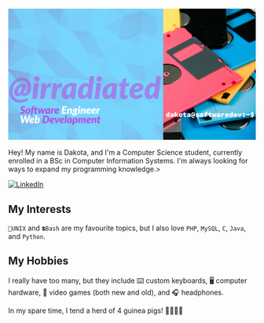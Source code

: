 
![banner](./ghprofilev3.png)

Hey! My name is Dakota, and I'm a Computer Science student, currently enrolled in a BSc in Computer Information Systems. I'm always looking for ways to expand my programming knowledge.>

[![LinkedIn](https://img.shields.io/badge/LinkedIn-0077B5?style=for-the-badge&logo=linkedin&logoColor=white)](https://www.linkedin.com/in/dakota-flath/)


## My Interests

`🐧UNIX` and `💲Bash` are my favourite topics, but I also love `PHP`, `MySQL`, `C`, `Java`, and `Python`.

## My Hobbies

I really have too many, but they include ⌨️ custom keyboards, 
🖥️ computer hardware, 👾 video games (both new and old), and 
🎧 headphones.

In my spare time, I tend a herd of 4 guinea pigs! 🐹🐹🐹🐹

<!--
**irradiated/irradiated** is a ✨ _special_ ✨ repository because its `README.md` (this file) appears on your GitHub profile.

Here are some ideas to get you started:

- 🔭 I’m currently working on ...
- 🌱 I’m currently learning ...
- 👯 I’m looking to collaborate on ...
- 🤔 I’m looking for help with ...
- 💬 Ask me about ...
- 📫 How to reach me: ...
- 😄 Pronouns: ...
- ⚡ Fun fact: ...
-->
